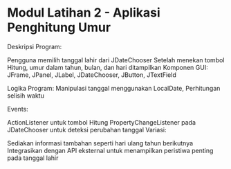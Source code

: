 # Modul Latihan 2 - Aplikasi Penghitung Umur
Deskripsi Program:

Pengguna memilih tanggal lahir dari JDateChooser
Setelah menekan tombol Hitung, umur dalam tahun, bulan, dan hari ditampilkan
Komponen GUI: JFrame, JPanel, JLabel, JDateChooser, JButton, JTextField

Logika Program: Manipulasi tanggal menggunakan LocalDate, Perhitungan selisih waktu

Events:

ActionListener untuk tombol Hitung
PropertyChangeListener pada JDateChooser untuk deteksi perubahan tanggal
Variasi:

Sediakan informasi tambahan seperti hari ulang tahun berikutnya
Integrasikan dengan API eksternal untuk menampilkan peristiwa penting pada tanggal lahir
